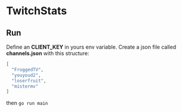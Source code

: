 # TwitchStats

## Run

Define an **CLIENT_KEY** in yours env variable. Create a json file
called **channels.json** with this structure:

```json
[
  "FroggedTV",
  "youyoud2",
  "loserfruit",
  "mistermv"
]
````

then `go run main`